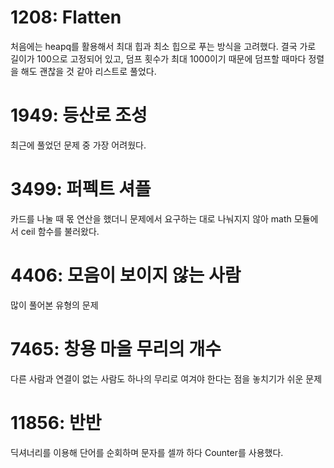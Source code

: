 # 1208: Flatten
처음에는 heapq를 활용해서 최대 힙과 최소 힙으로 푸는 방식을 고려했다. 결국 가로 길이가 100으로 고정되어 있고, 덤프 횟수가 최대 1000이기 때문에 덤프할 때마다 정렬을 해도 괜찮을 것 같아 리스트로 풀었다.

# 1949: 등산로 조성
최근에 풀었던 문제 중 가장 어려웠다.

# 3499: 퍼펙트 셔플
카드를 나눌 때 몫 연산을 했더니 문제에서 요구하는 대로 나눠지지 않아 math 모듈에서 ceil 함수를 불러왔다.

# 4406: 모음이 보이지 않는 사람
많이 풀어본 유형의 문제

# 7465: 창용 마을 무리의 개수
다른 사람과 연결이 없는 사람도 하나의 무리로 여겨야 한다는 점을 놓치기가 쉬운 문제 

# 11856: 반반
딕셔너리를 이용해 단어를 순회하며 문자를 셀까 하다 Counter를 사용했다.
